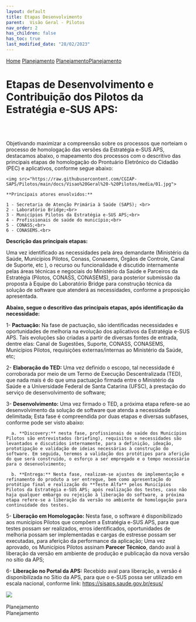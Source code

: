 ```yaml
---
layout: default
title: Etapas Desenvolvimento
parent:  Visão Geral - Pilotos
nav_order: 2
has_children: false
has_toc: true
last_modified_date: "28/02/2023"
---
```


<link rel="stylesheet" href="https://cdn.jsdelivr.net/npm/bootstrap@4.0.0/dist/css/bootstrap.min.css" integrity="sha384-Gn5384xqQ1aoWXA+058RXPxPg6fy4IWvTNh0E263XmFcJlSAwiGgFAW/dAiS6JXm" crossorigin="anonymous">

<script src="https://code.jquery.com/jquery-3.2.1.slim.min.js" integrity="sha384-KJ3o2DKtIkvYIK3UENzmM7KCkRr/rE9/Qpg6aAZGJwFDMVNA/GpGFF93hXpG5KkN" crossorigin="anonymous"></script>
<script src="https://cdn.jsdelivr.net/npm/popper.js@1.12.9/dist/umd/popper.min.js" integrity="sha384-ApNbgh9B+Y1QKtv3Rn7W3mgPxhU9K/ScQsAP7hUibX39j7fakFPskvXusvfa0b4Q" crossorigin="anonymous"></script>
<script src="https://cdn.jsdelivr.net/npm/bootstrap@4.0.0/dist/js/bootstrap.min.js" integrity="sha384-JZR6Spejh4U02d8jOt6vLEHfe/JQGiRRSQQxSfFWpi1MquVdAyjUar5+76PVCmYl" crossorigin="anonymous"></script>

<nav>
  <div class="nav nav-tabs" id="nav-tab" role="tablist">
    <a class="nav-item nav-link active" id="nav-home-tab" data-toggle="tab" href="#nav-home" role="tab" aria-controls="nav-home" aria-selected="true">Home</a>
    <a class="nav-item nav-link" id="nav-planejamento-tab" data-toggle="tab" href="#nav-planejamento" role="tab" aria-controls="nav-planejamento" aria-selected="false">Planejamento</a>
    <a class="nav-item nav-link" id="nav-entrevistas-tab" data-toggle="tab" href="#nav-entrevistas" role="tab" aria-controls="nav-entrevistas" aria-selected="false">PlanejamentoPlanejamento</a>
  </div>
</nav>

<div class="tab-content" id="nav-tabContent">
  <div class="tab-pane fade show active" id="nav-home" role="tabpanel" aria-labelledby="nav-home-tab">
    <h1> Etapas de Desenvolvimento e Contribuição dos Pilotos da Estratégia e-SUS APS: </h1>
    <br>
    <br>
    <p>Objetivando maximizar a compreensão sobre os processos que norteiam o processo de homologação das versões da Estratégia e-SUS APS, destacamos abaixo, o mapeamento dos processos com o     descritivo das principais etapas de homologação do Prontuário Eletrônico do Cidadão (PEC) e aplicativos, conforme segue abaixo:</p>

    <img src="https://raw.githubusercontent.com/CGIAP-SAPS/Pilotos/main/docs/Visao%20Geral%20-%20Pilotos/media/01.jpg">

    **Principais atores envolvidos:**

    1 - Secretaria de Atenção Primária à Saúde (SAPS); <br>
    2 - Laboratório Bridge;<br>
    3 - Municípios Pilotos da Estratégia e-SUS APS;<br>
    4 - Profissionais de saúde do município;<br>
    5 - CONASS;<br>
    6 - CONASEMS.<br>

**Descrição das principais etapas:**

  <p>Uma vez identificado as necessidades pela área demandante (Ministério da Saúde, Municípios Pilotos, Conass, Conasems, Órgãos de Controle, Canal de Suporte, etc ), o recurso ou funcionalidade é discutido internamente pelas áreas técnicas e negociais do Ministério da Saúde e Parceiros da Estratégia (Pilotos, CONASS, CONASEMS), para posterior submissão da proposta à Equipe do Laboratório Bridge para construção técnica da solução de software que atenderá as necessidades, conforme a proposição apresentada.</p>

  <b>Abaixo, segue o descritivo das principais etapas, após identificação da necessidade:</b>

  1- **Pactuação:** Na fase de pactuação, são identificadas necessidades e oportunidades de melhoria na evolução dos aplicativos da Estratégia e-SUS APS. Tais evoluções são criadas a partir de diversas fontes de entrada, dentre elas: Canal de Sugestões, Suporte, CONASS, CONASEMS, Municípios Pilotos, requisições externas/internas ao Ministério da Saúde, etc;

  2- **Elaboração do TED:** Uma vez definido o escopo, tal necessidade é corroborada por meio de um Termo de Execução Descentralizada (TED), que nada mais é do que uma pactuação firmada entre o Ministério da Saúde e a Universidade Federal de Santa Catarina (UFSC), à prestação do serviço de desenvolvimento de software;

  3- **Desenvolvimento:** Uma vez firmado o TED, a próxima etapa refere-se ao desenvolvimento da solução de software que atenda a necessidade delimitada; Esta fase é compreendida por duas etapas e diversas subfases, conforme pode ser visto abaixo:

      a. **Discovery:** nesta fase, profissionais de saúde dos Municípios Pilotos são entrevistados (briefing), requisitos e necessidades são levantados e discutidos internamente, para a definição, ideação, prototipação e validação de ideias necessárias à construção do software. Em seguida, teremos a validação dos protótipos para aferição do que será construído, o esforço a ser empregado e o tempo necessário para o desenvolvimento;

      b. **Entrega:** Nesta fase, realizam-se ajustes de implementação e refinamento do produto a ser entregue, bem como apresentação do protótipo final e realização do **Teste Alfa** pelos Municípios Pilotos da Estratégia e-SUS APS; após realização dos testes, caso não haja qualquer embargo ou rejeição à liberação do software, a próxima etapa refere-se a liberação da versão no ambiente de homologação para continuidade dos testes.

  5- **Liberação em Homologação:** Nesta fase, o software é disponibilizado aos municípios Pilotos que compõem a Estratégia e-SUS APS, para que testes possam ser realizados, erros identificados, oportunidades de melhoria possam ser implementadas e cargas de estresse possam ser executadas, para aferição da performance da aplicação; Uma vez aprovado, os Municípios Pilotos assinam **Parecer Técnico**, dando aval à liberação da versão em ambiente de produção e publicação da nova versão no sítio da APS;

  6- **Liberação no Portal da APS:** Recebido aval para liberação, a versão é disponibilizada no Sítio da APS, para que o e-SUS possa ser utilizado em escala nacional, conforme link: https://sisaps.saude.gov.br/esus/

  <img src="https://raw.githubusercontent.com/CGIAP-SAPS/Pilotos/main/docs/Visao%20Geral%20-%20Pilotos/media/06.jpg">


  <br>
	<br>




  </div>
  <div class="tab-pane fade" id="nav-planejamento" role="tabpanel" aria-labelledby="nav-planejamento-tab">Planejamento</div>
  <div class="tab-pane fade" id="nav-entrevistas" role="tabpanel" aria-labelledby="nav-entrevistas-tab">Planejamento</div>
</div>